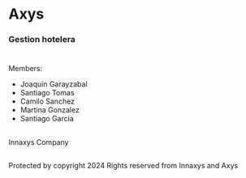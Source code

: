 # Axys 
### Gestion hotelera 
#

Members:
*  Joaquin Garayzabal
*  Santiago Tomas
*  Camilo Sanchez
*  Martina Gonzalez
*  Santiago Garcia

##
Innaxys Company
##
Protected by copyright 2024 
Rights reserved from Innaxys and Axys
